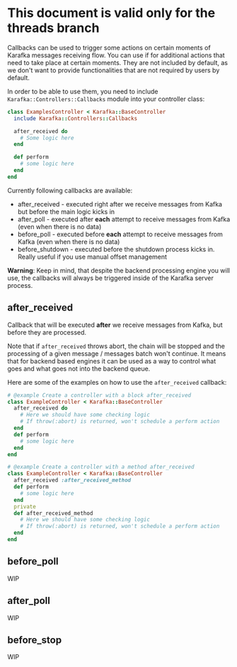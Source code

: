 # This document is valid only for the threads branch

Callbacks can be used to trigger some actions on certain moments of Karafka messages receiving flow. You can use if for additional actions that need to take place at certain moments. They are not included by default, as we don't want to provide functionalities that are not required by users by default.

In order to be able to use them, you need to include ```Karafka::Controllers::Callbacks``` module into your controller class:

```ruby
class ExamplesController < Karafka::BaseController
  include Karafka::Controllers::Callbacks

  after_received do
    # Some logic here
  end

  def perform
    # some logic here
  end
end
```

Currently following callbacks are available:

- after_received - executed right after we receive messages from Kafka but before the main logic kicks in
- after_poll - executed after **each** attempt to receive messages from Kafka (even when there is no data)
- before_poll - executed before **each** attempt to receive messages from Kafka (even when there is no data)
- before_shutdown - executed before the shutdown process kicks in. Really useful if you use manual offset management

**Warning**: Keep in mind, that despite the backend processing engine you will use, the callbacks will always be triggered inside of the Karafka server process.

## after_received

Callback that will be executed **after** we receive messages from Kafka, but before they are processed.

Note that if ```after_received``` throws abort, the chain will be stopped and the processing of a given message / messages batch won't continue. It means that for backend based engines it can be used as a way to control what goes and what goes not into the backend queue.

Here are some of the examples on how to use the ```after_received``` callback:

```ruby
# @example Create a controller with a block after_received
class ExampleController < Karafka::BaseController
  after_received do
    # Here we should have some checking logic
    # If throw(:abort) is returned, won't schedule a perform action
  end
  def perform
    # some logic here
  end
end

# @example Create a controller with a method after_received
class ExampleController < Karafka::BaseController
  after_received :after_received_method
  def perform
    # some logic here
  end
  private
  def after_received_method
    # Here we should have some checking logic
    # If throw(:abort) is returned, won't schedule a perform action
  end
end
```

## before_poll

WIP

## after_poll

WIP

## before_stop

WIP
